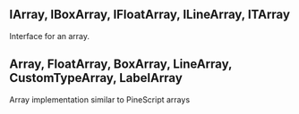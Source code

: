 ## IArray, IBoxArray, IFloatArray, ILineArray, ITArray

Interface for an array.

## Array, FloatArray, BoxArray, LineArray, CustomTypeArray, LabelArray

Array implementation similar to PineScript arrays
